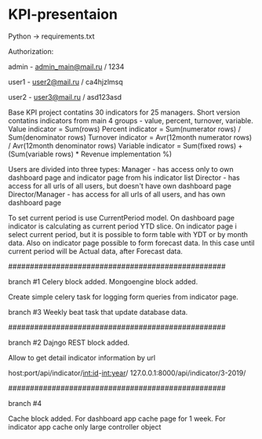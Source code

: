 # KPI-presentaion

Python -> requirements.txt

Authorization:

admin - admin_main@mail.ru / 1234

user1 - user2@mail.ru / ca4hjzlmsq

user2 - user3@mail.ru / asd123asd

Base KPI project contatins 30 indicators for 25 managers.
Short version contatins indicators from main 4 groups - value, percent, turnover, variable.
Value indicator = Sum(rows)
Percent indicator = Sum(numerator rows) / Sum(denominator rows)
Turnover indicator = Avr(12month numerator rows) / Avr(12month denominator rows)
Variable indicator = Sum(fixed rows) + (Sum(variable rows) * Revenue implementation %)

Users are divided into three types:
Manager - has access only to own dashboard page and indicator page from his indicator list
Director - has access for all urls of all users, but doesn't have own dashboard page
Director/Manager - has access for all urls of all users, and has own dashboard page

To set current period is use CurrentPeriod model.
On dashboard page indicator is calculating as current period YTD slice.
On indicator page i select current period, but it is possible to form table with YDT or by month data.
Also on indicator page possible to form forecast data. In this case until current period will be Actual data, after Forecast data.

##################################################

branch #1
Celery block added.
Mongoengine block added.

Create simple celery task for logging form queries from indicator page.


branch #3
Weekly beat task that update database data.


##################################################


branch #2
Dajngo REST block added.

Allow to get detail indicator information by url

host:port/api/indicator/<int:id>-<int:year>/
127.0.0.1:8000/api/indicator/3-2019/


##################################################

branch #4

Cache block added.
For dashboard app cache page for 1 week.
For indicator app cache only large controller object

